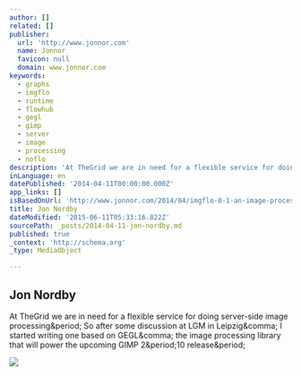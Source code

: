 ```yaml
---
author: []
related: []
publisher:
  url: 'http://www.jonnor.com'
  name: Jonnor
  favicon: null
  domain: www.jonnor.com
keywords:
  - graphs
  - imgflo
  - runtime
  - flowhub
  - gegl
  - gimp
  - server
  - image
  - processing
  - noflo
description: 'At TheGrid we are in need for a flexible service for doing server-side image processing. So after some discussion at LGM in Leipzig, I started writing one based on GEGL, the image processing library that will power the upcoming GIMP 2.10 release.'
inLanguage: en
datePublished: '2014-04-11T00:00:00.000Z'
app_links: []
isBasedOnUrl: 'http://www.jonnor.com/2014/04/imgflo-0-1-an-image-processing-server-and-flowhub-runtime/'
title: Jon Nordby
dateModified: '2015-06-11T05:33:16.822Z'
sourcePath: _posts/2014-04-11-jon-nordby.md
published: true
_context: 'http://schema.org'
_type: MediaObject

---
```

<article style=""><h1>Jon Nordby</h1><p>At TheGrid we are in need for a flexible service for doing server-side image processing&amp;period; So after some discussion at LGM in Leipzig&amp;comma; I started writing one based on GEGL&amp;comma; the image processing library that will power the upcoming GIMP 2&amp;period;10 release&amp;period;</p><img src="http://www.jonnor.com/wp/files/imgflo-caged-cassowary-light-1024x558.png" /></article>